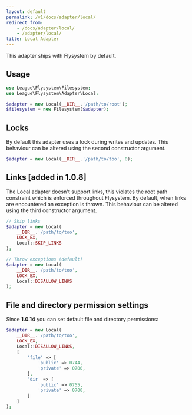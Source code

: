 ```yaml
---
layout: default
permalink: /v1/docs/adapter/local/
redirect_from:
    - /docs/adapter/local/
    - /adapter/local/
title: Local Adapter
---
```


This adapter ships with Flysystem by default.

## Usage

```php
use League\Flysystem\Filesystem;
use League\Flysystem\Adapter\Local;

$adapter = new Local(__DIR__.'/path/to/root');
$filesystem = new Filesystem($adapter);
```

## Locks

By default this adapter uses a lock during writes
and updates. This behaviour can be altered using the
second constructor argument.

```php
$adapter = new Local(__DIR__.'/path/to/too', 0);
```

## Links [added in 1.0.8]

The Local adapter doesn't support links, this violates
the root path constraint which is enforced throughout
Flysystem. By default, when links are encountered an
exception is thrown. This behaviour can be altered
using the third constructor argument.

```php
// Skip links
$adapter = new Local(
    __DIR__.'/path/to/too',
    LOCK_EX,
    Local::SKIP_LINKS
);

// Throw exceptions (default)
$adapter = new Local(
    __DIR__.'/path/to/too',
    LOCK_EX,
    Local::DISALLOW_LINKS
);
```

## File and directory permission settings

Since **1.0.14** you can set default file and directory permissions:

```php
$adapter = new Local(
    __DIR__.'/path/to/too',
    LOCK_EX,
    Local::DISALLOW_LINKS,
    [
        'file' => [
            'public' => 0744,
            'private' => 0700,
        ],
        'dir' => [
            'public' => 0755,
            'private' => 0700,
        ]
    ]
);
```
